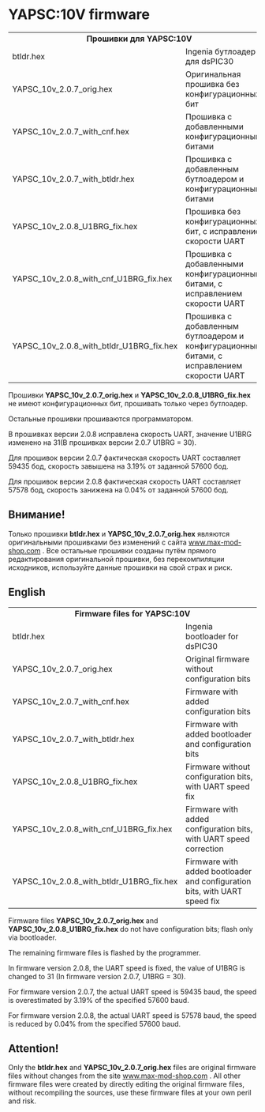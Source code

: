 # YAPSC:10V firmware

<table>
    <tr>
        <td colspan="2" align="center"><strong>Прошивки для YAPSC:10V</strong></td>
    </tr>
    <tr>
        <td>btldr.hex</td><td>Ingenia бутлоадер для dsPIC30</td>
    </tr>
    <tr>
        <td>YAPSC_10v_2.0.7_orig.hex</td><td>Оригинальная прошивка без конфигурационных бит</td>
    </tr>
    <tr>
        <td>YAPSC_10v_2.0.7_with_cnf.hex</td><td>Прошивка с добавленными конфигурационными битами</td>
    </tr>
    <tr>
        <td>YAPSC_10v_2.0.7_with_btldr.hex</td><td>Прошивка с добавленным бутлоадером и конфигурационными битами</td>
    </tr>
    <tr>
        <td>YAPSC_10v_2.0.8_U1BRG_fix.hex</td><td>Прошивка без конфигурационных бит, с исправлением скорости UART</td>
    </tr>
        <tr>
        <td>YAPSC_10v_2.0.8_with_cnf_U1BRG_fix.hex</td><td>Прошивка с добавленными конфигурационными битами, с исправлением скорости UART</td>
    </tr>
    <tr>
        <td>YAPSC_10v_2.0.8_with_btldr_U1BRG_fix.hex</td><td>Прошивка с добавленным бутлоадером и конфигурационными битами, с исправлением скорости UART</td>
    </tr>
</table>


Прошивки **YAPSC_10v_2.0.7_orig.hex** и **YAPSC_10v_2.0.8_U1BRG_fix.hex** не имеют конфигурационных бит, прошивать только через бутлоадер.

Остальные прошивки прошиваются программатором.

В прошивках версии 2.0.8 исправлена скорость UART, значение U1BRG изменено на 31(В прошивках версии 2.0.7 U1BRG = 30).

Для прошивок версии 2.0.7 фактическая скорость UART составляет 59435 бод, скорость завышена на 3.19% от заданной 57600 бод.</br>

Для прошивок версии 2.0.8 фактическая скорость UART составляет 57578 бод, скорость занижена на 0.04% от заданной 57600 бод.

## Внимание!
Только прошивки **btldr.hex** и **YAPSC_10v_2.0.7_orig.hex** являются оригинальными прошивками без изменений с сайта www.max-mod-shop.com .
Все остальные прошивки созданы путём прямого редактирования оригинальной прошивки, без перекомпиляции исходников, используйте данные прошивки на свой страх и риск.


## English
<table>
    <tr>
        <td colspan="2" align="center"><strong>Firmware files for YAPSC:10V</strong></td>
    </tr>
    <tr>
        <td>btldr.hex</td><td>Ingenia bootloader for dsPIC30</td>
    </tr>
    <tr>
        <td>YAPSC_10v_2.0.7_orig.hex</td><td>Original firmware without configuration bits</td>
    </tr>
    <tr>
        <td>YAPSC_10v_2.0.7_with_cnf.hex</td><td>Firmware with added configuration bits</td>
    </tr>
    <tr>
        <td>YAPSC_10v_2.0.7_with_btldr.hex</td><td>Firmware with added bootloader and configuration bits</td>
    </tr>
    <tr>
        <td>YAPSC_10v_2.0.8_U1BRG_fix.hex</td><td>Firmware without configuration bits, with UART speed fix</td>
    </tr>
        <tr>
        <td>YAPSC_10v_2.0.8_with_cnf_U1BRG_fix.hex</td><td>Firmware with added configuration bits, with UART speed correction</td>
    </tr>
    <tr>
        <td>YAPSC_10v_2.0.8_with_btldr_U1BRG_fix.hex</td><td>Firmware with added bootloader and configuration bits, with UART speed fix</td>
    </tr>
</table>


Firmware files **YAPSC_10v_2.0.7_orig.hex** and **YAPSC_10v_2.0.8_U1BRG_fix.hex** do not have configuration bits; flash only via bootloader.

The remaining firmware files is flashed by the programmer.

In firmware version 2.0.8, the UART speed is fixed, the value of U1BRG is changed to 31 (In firmware version 2.0.7, U1BRG = 30).

For firmware version 2.0.7, the actual UART speed is 59435 baud, the speed is overestimated by 3.19% of the specified 57600 baud.

For firmware version 2.0.8, the actual UART speed is 57578 baud, the speed is reduced by 0.04% from the specified 57600 baud.


## Attention!

Only the **btldr.hex** and **YAPSC_10v_2.0.7_orig.hex** files are original firmware files without changes from the site www.max-mod-shop.com .
All other firmware files were created by directly editing the original firmware files, without recompiling the sources, use these firmware files at your own peril and risk.
